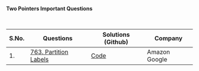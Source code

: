 **Two Pointers Important Questions**

<br>

| **S.No.** | **Questions** | **Solutions (Github)** | **Company** |
| --- | --- | --- | --- |
| 1. | [763. Partition Labels](https://leetcode.com/problems/partition-labels/description/?envType=daily-question&envId=2025-03-30) | [Code](1_PartitionLabels.java) | Amazon Google |
